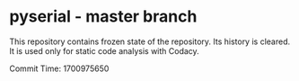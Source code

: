 # pyserial - master branch

This repository contains frozen state of the repository.
Its history is cleared. It is used only for static code
analysis with Codacy.

Commit Time: 1700975650